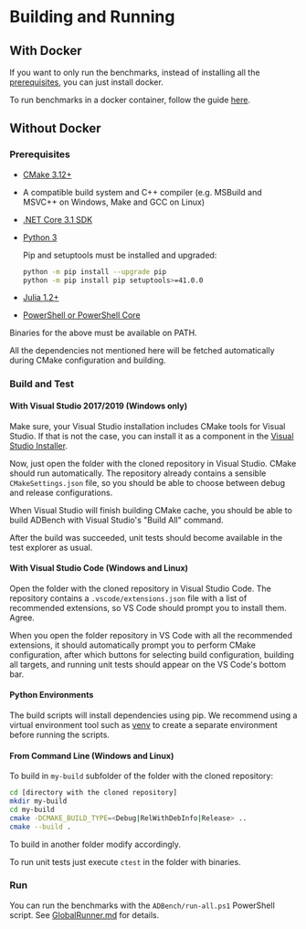 # Building and Running

## With Docker

If you want to only run the benchmarks, instead of installing all the [prerequisites](#prerequisites), you can just install docker.

To run benchmarks in a docker container, follow the guide [here](./Docker.md).

## Without Docker

### Prerequisites

- [CMake 3.12+](https://cmake.org/)
- A compatible build system and C++ compiler (e.g. MSBuild and MSVC++ on Windows, Make and GCC on Linux)
- [.NET Core 3.1 SDK](https://dotnet.microsoft.com/download/dotnet-core/3.1)
- [Python 3](https://www.python.org/)
    
    Pip and setuptools must be installed and upgraded:
    ```bash
    python -m pip install --upgrade pip
    python -m pip install pip setuptools>=41.0.0
    ```
- [Julia 1.2+](https://julialang.org/)
- [PowerShell or PowerShell Core](https://docs.microsoft.com/en-us/powershell/scripting/setup/installing-powershell)

Binaries for the above must be available on PATH.

All the dependencies not mentioned here will be fetched automatically during CMake configuration and building.

### Build and Test

#### With Visual Studio 2017/2019 (Windows only)

Make sure, your Visual Studio installation includes CMake tools for Visual Studio. If that is not the case, you can install it as a component in the [Visual Studio Installer](https://docs.microsoft.com/en-us/visualstudio/install/install-visual-studio).

Now, just open the folder with the cloned repository in Visual Studio. CMake should run automatically. The repository already contains a sensible `CMakeSettings.json` file, so you should be able to choose between debug and release configurations.

When Visual Studio will finish building CMake cache, you should be able to build ADBench with Visual Studio's "Build All" command.

After the build was succeeded, unit tests should become available in the test explorer as usual.

#### With Visual Studio Code (Windows and Linux)

Open the folder with the cloned repository in Visual Studio Code. The repository contains a `.vscode/extensions.json` file with a list of recommended extensions, so VS Code should prompt you to install them. Agree.

When you open the folder repository in VS Code with all the recommended extensions, it should automatically prompt you to perform CMake configuration, after which buttons for selecting build configuration, building all targets, and running unit tests should appear on the VS Code's bottom bar.

#### Python Environments

The build scripts will install dependencies using pip. We recommend using a virtual environment tool such as [venv](https://docs.python.org/3/library/venv.html) to create a separate environment before running the scripts.

#### From Command Line (Windows and Linux)

To build in `my-build` subfolder of the folder with the cloned repository:

```bash
cd [directory with the cloned repository]
mkdir my-build
cd my-build
cmake -DCMAKE_BUILD_TYPE=<Debug|RelWithDebInfo|Release> ..
cmake --build .
```

To build in another folder modify accordingly.

To run unit tests just execute `ctest` in the folder with binaries.

### Run

You can run the benchmarks with the `ADBench/run-all.ps1` PowerShell script.
See [GlobalRunner.md](./GlobalRunner.md) for details.
